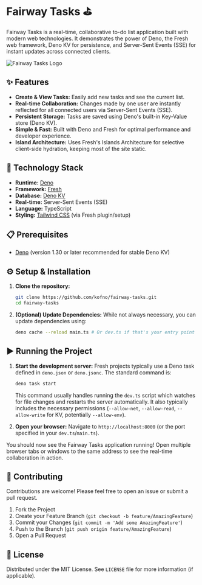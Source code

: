 # Fairway Tasks ⛳

Fairway Tasks is a real-time, collaborative to-do list application built with
modern web technologies. It demonstrates the power of Deno, the Fresh web
framework, Deno KV for persistence, and Server-Sent Events (SSE) for instant
updates across connected clients.

![Fairway Tasks Logo](static/logo.svg)
<!-- Assuming logo.svg is in the static folder -->

<!-- TODO: Add a screenshot or GIF of the application in action -->
<!-- [Insert Screenshot/GIF Here] -->

## ✨ Features

- **Create & View Tasks:** Easily add new tasks and see the current list.
- **Real-time Collaboration:** Changes made by one user are instantly reflected
  for all connected users via Server-Sent Events (SSE).
- **Persistent Storage:** Tasks are saved using Deno's built-in Key-Value store
  (Deno KV).
- **Simple & Fast:** Built with Deno and Fresh for optimal performance and
  developer experience.
- **Island Architecture:** Uses Fresh's Islands Architecture for selective
  client-side hydration, keeping most of the site static.

## 🚀 Technology Stack

- **Runtime:** [Deno](https://deno.land/)
- **Framework:** [Fresh](https://fresh.deno.dev/)
- **Database:** [Deno KV](https://deno.land/manual@v1.37.1/runtime/kv)
- **Real-time:** Server-Sent Events (SSE)
- **Language:** TypeScript
- **Styling:** [Tailwind CSS](https://tailwindcss.com/) (via Fresh plugin/setup)

## 📋 Prerequisites

- [Deno](https://deno.land/#installation) (version 1.30 or later recommended for
  stable Deno KV)

## ⚙️ Setup & Installation

1. **Clone the repository:**
   ```bash
   git clone https://github.com/kofno/fairway-tasks.git
   cd fairway-tasks
   ```

2. **(Optional) Update Dependencies:** While not always necessary, you can
   update dependencies using:
   ```bash
   deno cache --reload main.ts # Or dev.ts if that's your entry point
   ```

## ▶️ Running the Project

1. **Start the development server:** Fresh projects typically use a Deno task
   defined in `deno.json` or `deno.jsonc`. The standard command is:
   ```bash
   deno task start
   ```
   This command usually handles running the `dev.ts` script which watches for
   file changes and restarts the server automatically. It also typically
   includes the necessary permissions (`--allow-net`, `--allow-read`,
   `--allow-write` for KV, potentially `--allow-env`).

2. **Open your browser:** Navigate to `http://localhost:8000` (or the port
   specified in your `dev.ts`/`main.ts`).

You should now see the Fairway Tasks application running! Open multiple browser
tabs or windows to the same address to see the real-time collaboration in
action.

## 🤝 Contributing

Contributions are welcome! Please feel free to open an issue or submit a pull
request.

1. Fork the Project
2. Create your Feature Branch (`git checkout -b feature/AmazingFeature`)
3. Commit your Changes (`git commit -m 'Add some AmazingFeature'`)
4. Push to the Branch (`git push origin feature/AmazingFeature`)
5. Open a Pull Request

## 📄 License

Distributed under the MIT License. See `LICENSE` file for more information (if
applicable).
